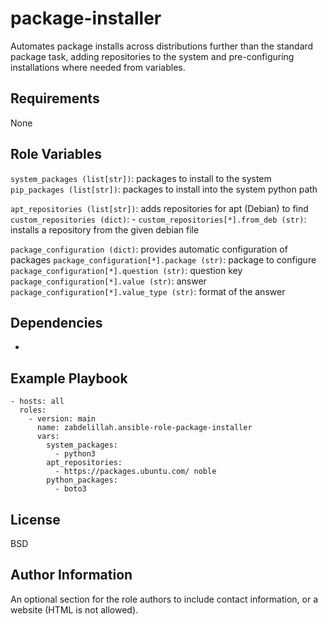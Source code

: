 package-installer
=========

Automates package installs across distributions further than the standard package
task, adding repositories to the system and pre-configuring installations where
needed from variables.

Requirements
------------

None

Role Variables
--------------

`system_packages (list[str])`: packages to install to the system
`pip_packages (list[str])`: packages to install into the system python path

`apt_repositories (list[str])`: adds repositories for apt (Debian) to find
`custom_repositories (dict)`: -
`custom_repositories[*].from_deb (str)`: installs a repository from the given debian file

`package_configuration (dict)`: provides automatic configuration of packages
`package_configuration[*].package (str)`: package to configure
`package_configuration[*].question (str)`: question key
`package_configuration[*].value (str)`: answer
`package_configuration[*].value_type (str)`: format of the answer

Dependencies
------------

-

Example Playbook
----------------

```
- hosts: all
  roles:
    - version: main
      name: zabdelillah.ansible-role-package-installer
      vars:
        system_packages:
          - python3
        apt_repositories:
          - https://packages.ubuntu.com/ noble
        python_packages:
          - boto3
```

License
-------

BSD

Author Information
------------------

An optional section for the role authors to include contact information, or a website (HTML is not allowed).
